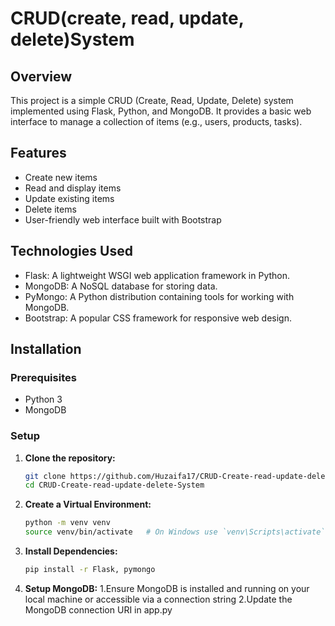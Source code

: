 # CRUD(create, read, update, delete)System

## Overview

This project is a simple CRUD (Create, Read, Update, Delete) system implemented using Flask, Python, and MongoDB. It provides a basic web interface to manage a collection of items (e.g., users, products, tasks).

## Features

- Create new items
- Read and display items
- Update existing items
- Delete items
- User-friendly web interface built with Bootstrap

## Technologies Used

- Flask: A lightweight WSGI web application framework in Python.
- MongoDB: A NoSQL database for storing data.
- PyMongo: A Python distribution containing tools for working with MongoDB.
- Bootstrap: A popular CSS framework for responsive web design.

## Installation

### Prerequisites

- Python 3
- MongoDB

### Setup

1. **Clone the repository:**
   ```bash
   git clone https://github.com/Huzaifa17/CRUD-Create-read-update-delete-System
   cd CRUD-Create-read-update-delete-System
   
2. **Create a Virtual Environment:**
   ```bash
   python -m venv venv
   source venv/bin/activate   # On Windows use `venv\Scripts\activate`
   
3. **Install Dependencies:**
   ```bash
   pip install -r Flask, pymongo

4. **Setup MongoDB:**
   1.Ensure MongoDB is installed and running on your local machine or accessible via a connection string
   2.Update the MongoDB connection URI in app.py

